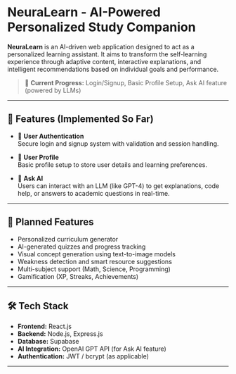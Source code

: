 # NeuraLearn - AI-Powered Personalized Study Companion

**NeuraLearn** is an AI-driven web application designed to act as a personalized learning assistant. It aims to transform the self-learning experience through adaptive content, interactive explanations, and intelligent recommendations based on individual goals and performance.

> 🔧 **Current Progress:** Login/Signup, Basic Profile Setup, Ask AI feature (powered by LLMs)

---

## 🚀 Features (Implemented So Far)

- 🔐 **User Authentication**  
  Secure login and signup system with validation and session handling.

- 👤 **User Profile**  
  Basic profile setup to store user details and learning preferences.

- 💬 **Ask AI**  
  Users can interact with an LLM (like GPT-4) to get explanations, code help, or answers to academic questions in real-time.

---

## 📌 Planned Features

- Personalized curriculum generator  
- AI-generated quizzes and progress tracking  
- Visual concept generation using text-to-image models  
- Weakness detection and smart resource suggestions  
- Multi-subject support (Math, Science, Programming)  
- Gamification (XP, Streaks, Achievements)

---

## 🛠️ Tech Stack

- **Frontend:** React.js  
- **Backend:** Node.js, Express.js  
- **Database:** Supabase
- **AI Integration:** OpenAI GPT API (for Ask AI feature)  
- **Authentication:** JWT / bcrypt (as applicable)

---
